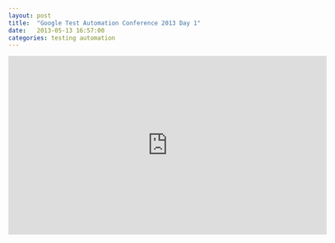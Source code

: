 ```yaml
---
layout: post
title:  "Google Test Automation Conference 2013 Day 1"
date:   2013-05-13 16:57:00
categories: testing automation
---
```


<iframe width="640" height="360" src="http://www.youtube.com/embed/yx6ErjPYDeY" frameborder="0"></iframe>